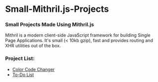 # Small-Mithril.js-Projects
### Small Projects Made Using Mithril.js
Mithril is a modern client-side JavaScript framework for building Single Page Applications. It's small (< 10kb gzip), fast and provides routing and XHR utilities out of the box.

### Project List:
<ul>
  <li><a href="Color%20Code%20Converter">Color Code Changer</a></li>
  <li><a href="To-Do%20List">To-Do List</a></li>
</ul>
